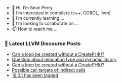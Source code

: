 - 👋 Hi, I’m Sean Perry
- 👀 I’m interested in compilers (c++, COBOL, llvm)
- 🌱 I’m currently learning ...
- 💞️ I’m looking to collaborate on ...
- 📫 How to reach me ...

<!---
s66perry/s66perry is a ✨ special ✨ repository because its `README.md` (this file) appears on your GitHub profile.
You can click the Preview link to take a look at your changes.
--->
### 📕 Latest LLVM Discourse Posts

<!-- DISCOURSE-LLVM:START -->
- [Can a loop be created without a CreatePHI&lpar;&rpar;?](https://discourse.llvm.org/t/can-a-loop-be-created-without-a-createphi/69816#post_8)
- [Question about relocation type and dynamic library](https://discourse.llvm.org/t/question-about-relocation-type-and-dynamic-library/69794#post_3)
- [Can a loop be created without a CreatePHI&lpar;&rpar;?](https://discourse.llvm.org/t/can-a-loop-be-created-without-a-createphi/69816#post_7)
- [Possible call targets of indirect calls](https://discourse.llvm.org/t/possible-call-targets-of-indirect-calls/69808#post_5)
- [16.0.1 has been tagged](https://discourse.llvm.org/t/16-0-1-has-been-tagged/69775#post_3)
<!-- DISCOURSE-LLVM:END -->
